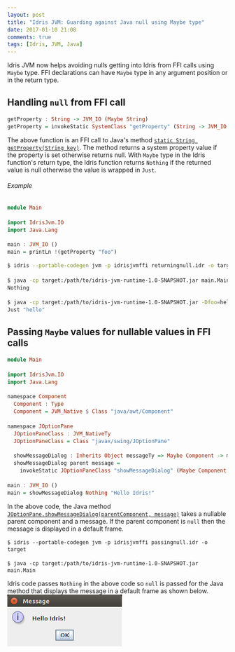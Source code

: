 ```yaml
---
layout: post
title: "Idris JVM: Guarding against Java null using Maybe type"
date: 2017-01-10 21:08
comments: true
tags: [Idris, JVM, Java]
---
```

Idris JVM now helps avoiding nulls getting into Idris from FFI calls using `Maybe` type.
FFI declarations can have `Maybe` type in any argument position or in the return type.

## Handling `null` from FFI call


``` haskell
getProperty : String -> JVM_IO (Maybe String)
getProperty = invokeStatic SystemClass "getProperty" (String -> JVM_IO (Maybe String))
```

The above function is an FFI call to Java's method
[`static String getProperty(String key)`](https://docs.oracle.com/javase/8/docs/api/java/lang/System.html#getProperty-java.lang.String-).
The method returns a system property value if the property is set otherwise returns null.
With `Maybe` type in the Idris function's return type, the Idris function returns `Nothing` if the returned value is null
otherwise the value is wrapped in `Just`.

###### Example

```haskell
module Main

import IdrisJvm.IO
import Java.Lang

main : JVM_IO ()
main = printLn !(getProperty "foo")  
```

``` bash
$ idris --portable-codegen jvm -p idrisjvmffi returningnull.idr -o target

$ java -cp target:/path/to/idris-jvm-runtime-1.0-SNAPSHOT.jar main.Main
Nothing

$ java -cp target:/path/to/idris-jvm-runtime-1.0-SNAPSHOT.jar -Dfoo=hello main.Main
Just "hello"

```

## Passing `Maybe` values for nullable values in FFI calls

``` haskell
module Main

import IdrisJvm.IO
import Java.Lang

namespace Component
  Component : Type
  Component = JVM_Native $ Class "java/awt/Component"

namespace JOptionPane
  JOptionPaneClass : JVM_NativeTy
  JOptionPaneClass = Class "javax/swing/JOptionPane"

  showMessageDialog : Inherits Object messageTy => Maybe Component -> messageTy -> JVM_IO ()
  showMessageDialog parent message =
    invokeStatic JOptionPaneClass "showMessageDialog" (Maybe Component -> Object -> JVM_IO ()) parent (believe_me message)

main : JVM_IO ()
main = showMessageDialog Nothing "Hello Idris!"

```

In the above code, the Java method
[`JOptionPane.showMessageDialog(parentComponent, message)`](https://docs.oracle.com/javase/8/docs/api/javax/swing/JOptionPane.html#showMessageDialog-java.awt.Component-java.lang.Object-)
takes a nullable parent component and a message. If the parent component is `null` then the message is displayed in a default frame.

```
$ idris --portable-codegen jvm -p idrisjvmffi passingnull.idr -o target

$ java -cp target:/path/to/idris-jvm-runtime-1.0-SNAPSHOT.jar main.Main
```
Idris code passes `Nothing` in the above code so `null` is passed for the Java method that displays the message in a default frame as shown below.
![Idris Passing Null](/images/idris-passing-null.png)
